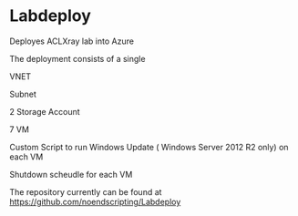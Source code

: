 # Labdeploy
Deployes ACLXray lab into Azure

The deployment consists of a single

VNET

Subnet

2 Storage Account

7 VM

Custom Script to run Windows Update ( Windows Server 2012 R2 only) on each VM

Shutdown scheudle for each VM

The repository currently can be found at https://github.com/noendscripting/Labdeploy